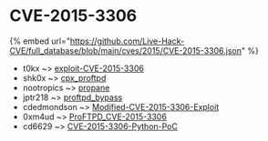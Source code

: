 # CVE-2015-3306
{% embed url="https://github.com/Live-Hack-CVE/full_database/blob/main/cves/2015/CVE-2015-3306.json" %}

* t0kx ~> [exploit-CVE-2015-3306](https://www.alice-snow.ru/2015/database/cve-2015-3306/exploit-cve-2015-3306-t0kx)
* shk0x ~> [cpx_proftpd](https://www.alice-snow.ru/2015/database/cve-2015-3306/cpx_proftpd-shk0x)
* nootropics ~> [propane](https://www.alice-snow.ru/2015/database/cve-2015-3306/propane-nootropics)
* jptr218 ~> [proftpd_bypass](https://www.alice-snow.ru/2015/database/cve-2015-3306/proftpd_bypass-jptr218)
* cdedmondson ~> [Modified-CVE-2015-3306-Exploit](https://www.alice-snow.ru/2015/database/cve-2015-3306/modified-cve-2015-3306-exploit-cdedmondson)
* 0xm4ud ~> [ProFTPD_CVE-2015-3306](https://www.alice-snow.ru/2015/database/cve-2015-3306/proftpd_cve-2015-3306-0xm4ud)
* cd6629 ~> [CVE-2015-3306-Python-PoC](https://www.alice-snow.ru/2015/database/cve-2015-3306/cve-2015-3306-python-poc-cd6629)